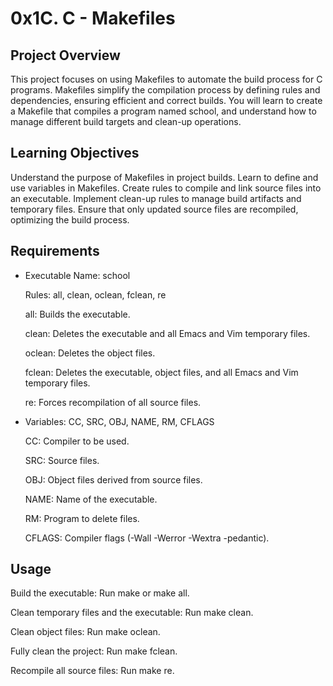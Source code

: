 # 0x1C. C - Makefiles

## Project Overview

This project focuses on using Makefiles to automate the build process for C programs. Makefiles simplify the compilation process by defining rules and dependencies, ensuring efficient and correct builds. You will learn to create a Makefile that compiles a program named school, and understand how to manage different build targets and clean-up operations.

## Learning Objectives

Understand the purpose of Makefiles in project builds.
Learn to define and use variables in Makefiles.
Create rules to compile and link source files into an executable.
Implement clean-up rules to manage build artifacts and temporary files.
Ensure that only updated source files are recompiled, optimizing the build process.

## Requirements

- Executable Name: school
  
    Rules: all, clean, oclean, fclean, re
  
    all: Builds the executable.
  
    clean: Deletes the executable and all Emacs and Vim temporary files.
  
    oclean: Deletes the object files.
  
    fclean: Deletes the executable, object files, and all Emacs and Vim temporary files.
  
    re: Forces recompilation of all source files.
  
- Variables: CC, SRC, OBJ, NAME, RM, CFLAGS
  
    CC: Compiler to be used.
  
    SRC: Source files.
  
    OBJ: Object files derived from source files.
  
    NAME: Name of the executable.
  
    RM: Program to delete files.
  
    CFLAGS: Compiler flags (-Wall -Werror -Wextra -pedantic).

## Usage

Build the executable: Run make or make all.

Clean temporary files and the executable: Run make clean.

Clean object files: Run make oclean.

Fully clean the project: Run make fclean.

Recompile all source files: Run make re.

